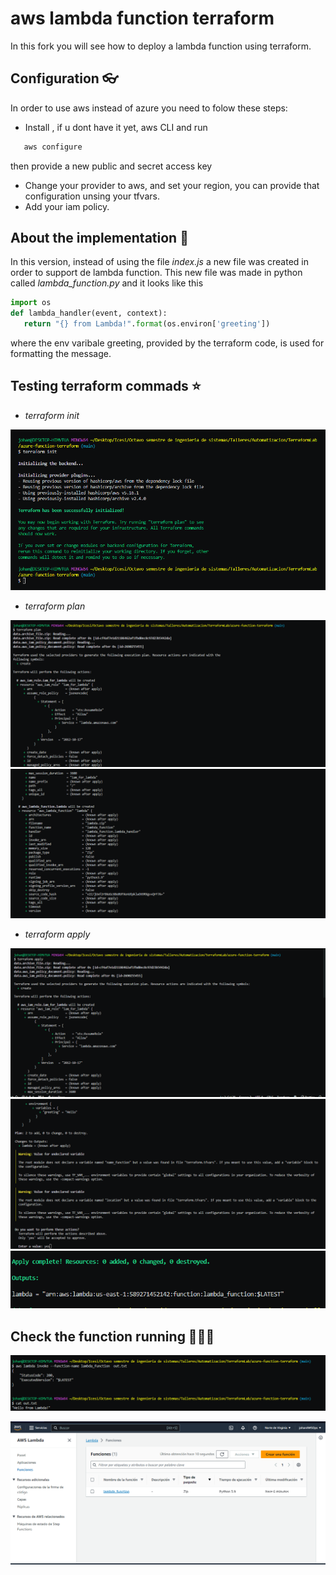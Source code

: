 # aws lambda function terraform
In this fork you will see how to deploy a lambda function using terraform. <br>

## Configuration 👓

In order to use aws instead of azure you need to folow these steps: 
 - Install , if u dont have it yet,   aws CLI and run 
 ```bash
    aws configure
```
 then provide a new public and secret access key

- Change your provider to aws, and set your region, you can provide that configuration unsing your tfvars.
- Add your iam policy. 

## About the implementation 🎈

In this version, instead of using the file *index.js* a new file was created in order to support de lambda function. This new file was made in python called *lambda_function.py* and it looks like this
 ```python
import os
def lambda_handler(event, context):
    return "{} from Lambda!".format(os.environ['greeting'])
```

where the env varibale greeting, provided by the terraform code, is used for formatting the message.

## Testing terraform commads ⭐️

- *terraform init*

![Terrafor init](screenshots/terraform_init.png)

- *terraform plan*

![plan 1](screenshots/terraform_plann1.png)
![plan 2](screenshots/terraform_plann2.png)

- *terraform apply* 

![apply 1](screenshots/terraform_apply.png)
![apply 2](screenshots/terraform_apply2.png)
![apply 3](screenshots/terraform_apply3.png)

## Check the function running ⛹🏾‍♂️

![function out put](screenshots/exceuted_lambda.png)

![function created in aws](<screenshots/aws_lambda function.png>)



